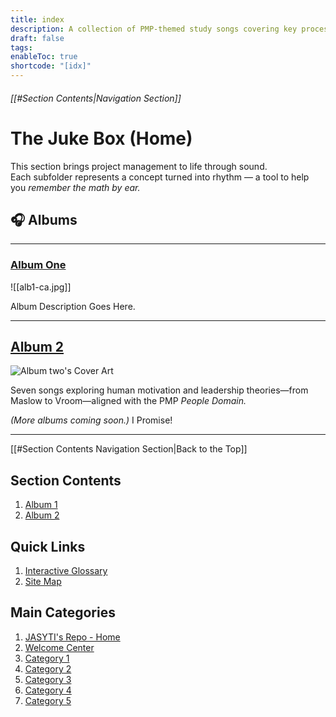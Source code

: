 ```yaml
---
title: index
description: A collection of PMP-themed study songs covering key processes and formulas.
draft: false
tags:
enableToc: true
shortcode: "[idx]"
---
```

###### [[#Section Contents|Navigation Section]]
# The Juke Box (Home)

This section brings project management to life through sound.  
Each subfolder represents a concept turned into rhythm — a tool to help you *remember the math by ear.*

## 🎧 Albums
---

### [Album One](10-jukebox/alb-1/index.md)  
![[alb1-ca.jpg]]

  Album Description Goes Here.
  
---
## [Album 2](10-jukebox/alb-2/index.md)  
![Album two's Cover Art](10-jukebox/alb-2/alb2-ca/alb2-ca.jpg)

  Seven songs exploring human motivation and leadership theories—from Maslow to Vroom—aligned with the PMP *People Domain.*

*(More albums coming soon.)*
I Promise!

---
[[#Section Contents Navigation Section|Back to the Top]]
## Section Contents
1. [Album 1](10-jukebox/alb-1/index.md)
2. [Album 2](10-jukebox/alb-2/index.md)
## Quick Links
1. [Interactive Glossary](00-welcome/9-glossary.md)
2. [Site Map](00-welcome/10-site-map.md)
##  Main Categories
1. [JASYTI's Repo - Home](index.md)
2. [Welcome Center](00-welcome/index.md)
3. [Category 1](01-category-1/index.md)
4. [Category 2](02-category-2/index.md)
5. [Category 3](03-category-3/index.md)
6. [Category 4](04-category-4/index.md)
7. [Category 5](05-category-5/index.md)


